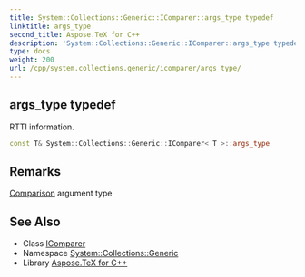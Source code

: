 ```yaml
---
title: System::Collections::Generic::IComparer::args_type typedef
linktitle: args_type
second_title: Aspose.TeX for C++
description: 'System::Collections::Generic::IComparer::args_type typedef. RTTI information in C++.'
type: docs
weight: 200
url: /cpp/system.collections.generic/icomparer/args_type/
---
```

## args_type typedef


RTTI information.

```cpp
const T& System::Collections::Generic::IComparer< T >::args_type
```

## Remarks


[Comparison](../../../system/comparison/) argument type 
## See Also

* Class [IComparer](../)
* Namespace [System::Collections::Generic](../../)
* Library [Aspose.TeX for C++](../../../)

